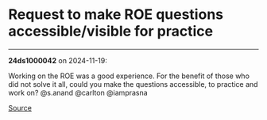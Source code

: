 # Request to make ROE questions accessible/visible for practice


---

**24ds1000042** on 2024-11-19:

Working on the ROE was a good experience. For the benefit of those who did not solve it all, could you make the questions accessible, to practice and work on? @s.anand @carlton @iamprasna

[Source](https://discourse.onlinedegree.iitm.ac.in/t/request-to-make-roe-questions-accessible-visible-for-practice/156816/1)